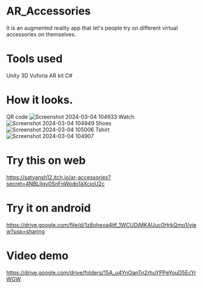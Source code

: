 # AR_Accessories
It is an augmented reality app that let's people try on different virtual accessories on themselves.

# Tools used
Unity 3D
Vuforia 
AR kit
C#

# How it looks.
QR code
![Screenshot 2024-03-04 104933](https://github.com/satyansh12/AR_Accessories/assets/33220576/a462931b-f4b0-43f6-9ecf-0587e70406fb)
Watch
![Screenshot 2024-03-04 104949](https://github.com/satyansh12/AR_Accessories/assets/33220576/ac8c7613-4789-4573-b6bb-d4587050a81d)
Shoes
![Screenshot 2024-03-04 105006](https://github.com/satyansh12/AR_Accessories/assets/33220576/2df4658b-e5c5-4355-b821-1ce54ad2ea7c)
Tshirt
![Screenshot 2024-03-04 104907](https://github.com/satyansh12/AR_Accessories/assets/33220576/d1ef585d-ef46-4f09-a7c7-d8a88fb99188)

# Try this on web
https://satyansh12.itch.io/ar-accessories?secret=4NBLilqy0SnFnWodo1aXcioU2c

# Try it on android
https://drive.google.com/file/d/1z8oheoa4itf_1WCUDjMKAUuc0HrkQmo1/view?usp=sharing

# Video demo
https://drive.google.com/drive/folders/15A_u4YnOanTn2rhuYPPeYouD5EcYrWGW


